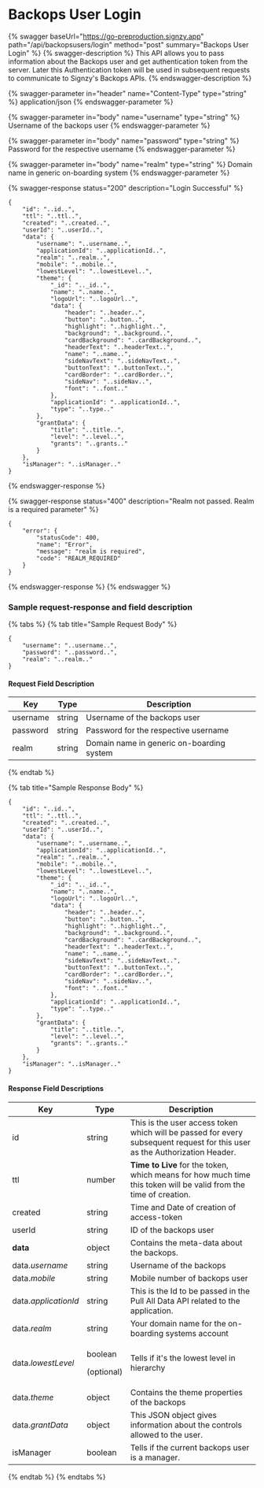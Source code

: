 # Backops User Login

{% swagger baseUrl="https://go-preproduction.signzy.app" path="/api/backopsusers/login" method="post" summary="Backops User Login" %}
{% swagger-description %}
This API allows you to pass information about the Backops user and get authentication token from the server. Later this Authentication token will be used in subsequent requests to communicate to Signzy's Backops APIs.
{% endswagger-description %}

{% swagger-parameter in="header" name="Content-Type" type="string" %}
application/json
{% endswagger-parameter %}

{% swagger-parameter in="body" name="username" type="string" %}
Username of the backops user
{% endswagger-parameter %}

{% swagger-parameter in="body" name="password" type="string" %}
Password for the respective username
{% endswagger-parameter %}

{% swagger-parameter in="body" name="realm" type="string" %}
Domain name in generic on-boarding system
{% endswagger-parameter %}

{% swagger-response status="200" description="Login Successful" %}
```
{
    "id": "..id..",
    "ttl": "..ttl..",
    "created": "..created..",
    "userId": "..userId..",
    "data": {
        "username": "..username..",
        "applicationId": "..applicationId..",
        "realm": "..realm..",
        "mobile": "..mobile..",
        "lowestLevel": "..lowestLevel..",
        "theme": {
            "_id": ".._id..",
            "name": "..name..",
            "logoUrl": "..logoUrl..",
            "data": {
                "header": "..header..",
                "button": "..button..",
                "highlight": "..highlight..",
                "background": "..background..",
                "cardBackground": "..cardBackground..",
                "headerText": "..headerText..",
                "name": "..name..",
                "sideNavText": "..sideNavText..",
                "buttonText": "..buttonText..",
                "cardBorder": "..cardBorder..",
                "sideNav": "..sideNav..",
                "font": "..font.."
            },
            "applicationId": "..applicationId..",
            "type": "..type.."
        },
        "grantData": {
            "title": "..title..",
            "level": "..level..",
            "grants": "..grants.."
        }
    },
    "isManager": "..isManager.."
}
```
{% endswagger-response %}

{% swagger-response status="400" description="Realm not passed. Realm is a required parameter" %}
```
{
    "error": {
        "statusCode": 400,
        "name": "Error",
        "message": "realm is required",
        "code": "REALM_REQUIRED"
    }
}
```
{% endswagger-response %}
{% endswagger %}

### Sample request-response and field description

{% tabs %}
{% tab title="Sample Request Body" %}
```
{
    "username": "..username..",
    "password": "..password..",
    "realm": "..realm.."
}
```

#### Request Field Description

| Key      | Type   | Description                               |
| -------- | ------ | ----------------------------------------- |
| username | string | Username of the backops user              |
| password | string | Password for the respective username      |
| realm    | string | Domain name in generic on-boarding system |
{% endtab %}

{% tab title="Sample Response Body" %}
```
{
    "id": "..id..",
    "ttl": "..ttl..",
    "created": "..created..",
    "userId": "..userId..",
    "data": {
        "username": "..username..",
        "applicationId": "..applicationId..",
        "realm": "..realm..",
        "mobile": "..mobile..",
        "lowestLevel": "..lowestLevel..",
        "theme": {
            "_id": ".._id..",
            "name": "..name..",
            "logoUrl": "..logoUrl..",
            "data": {
                "header": "..header..",
                "button": "..button..",
                "highlight": "..highlight..",
                "background": "..background..",
                "cardBackground": "..cardBackground..",
                "headerText": "..headerText..",
                "name": "..name..",
                "sideNavText": "..sideNavText..",
                "buttonText": "..buttonText..",
                "cardBorder": "..cardBorder..",
                "sideNav": "..sideNav..",
                "font": "..font.."
            },
            "applicationId": "..applicationId..",
            "type": "..type.."
        },
        "grantData": {
            "title": "..title..",
            "level": "..level..",
            "grants": "..grants.."
        }
    },
    "isManager": "..isManager.."
}
```

#### Response Field Descriptions

| Key                  | Type                            | Description                                                                                                                |
| -------------------- | ------------------------------- | -------------------------------------------------------------------------------------------------------------------------- |
| id                   | string                          | This is the user access token which will be passed for every subsequent request for this user as the Authorization Header. |
| ttl                  | number                          | **Time to Live** for the token, which means for how much time this token will be valid from the time of creation.          |
| created              | string                          | Time and Date of creation of access-token                                                                                  |
| userId               | string                          | ID of the backops user                                                                                                     |
| **data**             | object                          | Contains the meta-data about the backops.                                                                                  |
| data._username_      | string                          | Username of the backops                                                                                                    |
| data._mobile_        | string                          | Mobile number of backops user                                                                                              |
| data._applicationId_ | string                          | This is the Id to be passed in the Pull All Data API related to the application.                                           |
| data._realm_         | string                          | Your domain name for the on-boarding systems account                                                                       |
| data._lowestLevel_   | <p>boolean</p><p>(optional)</p> | Tells if it's the lowest level in hierarchy                                                                                |
| data._theme_         | object                          | Contains the theme properties of the backops                                                                               |
| data._grantData_     | object                          | This JSON object gives information about the controls allowed to the user.                                                 |
| isManager            | boolean                         | Tells if the current backops user is a manager.                                                                            |
{% endtab %}
{% endtabs %}
